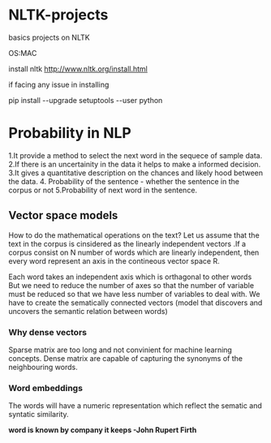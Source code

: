 # NLTK-projects
basics projects on NLTK

OS:MAC

install nltk
http://www.nltk.org/install.html

if facing any issue in installing

pip install --upgrade setuptools --user python


# Probability in NLP
1.It provide  a method to select the next word in the sequece of sample data.
2.If there is an uncertainity in the data it helps to make a informed decision.
3.It gives  a quantitative description on the chances and likely hood between the data.
4. Probability of the sentence - whether the sentence in the corpus or not
5.Probability of next word in the sentence.

## Vector space models

How to do the mathematical operations on the text?
Let us assume that the text in the corpus is cinsidered as the linearly independent vectors .If a corpus consist on N number of words which are linearly independent, then every word represent an axis in the contineous vector space R.

Each word takes an independent axis which is orthagonal to other words
But we need to reduce the number of axes so that the number of variable must be reduced so that we have less number of variables to deal with.
We have to create the sematically connected vectors (model that discovers and uncovers the semantic relation between words)

### Why dense vectors
Sparse matrix are too long and not convinient for machine learning concepts.
Dense matrix are capable of capturing the synonyms of the neighbouring words.

### Word embeddings
The words will have a numeric representation which reflect the sematic and syntatic similarity.

**word is known by company it keeps -John Rupert Firth**
